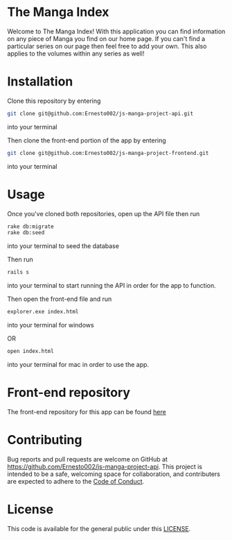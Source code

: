 # The Manga Index

Welcome to The Manga Index! With this application you can find information on any piece of Manga you find on our home page. If you can't find a particular series
on our page then feel free to add your own. This also applies to the volumes within any series as well!

# Installation

Clone this repository by entering
```bash
git clone git@github.com:Ernesto002/js-manga-project-api.git
```
into your terminal

Then clone the front-end portion of the app by entering
```bash
git clone git@github.com:Ernesto002/js-manga-project-frontend.git
```
into your terminal

# Usage

Once you've cloned both repositories, open up the API file then run
```bash
rake db:migrate
rake db:seed
```
into your terminal to seed the database

Then run 
```bash
rails s
```
into your terminal to start running the API in order for the app to function.

Then open the front-end file and run
```bash
explorer.exe index.html
```
into your terminal for windows

OR

```bash
open index.html
```
into your terminal for mac in order to use the app.

# Front-end repository

The front-end repository for this app can be found [here](https://github.com/Ernesto002/js-manga-project-frontend)

# Contributing

Bug reports and pull requests are welcome on GitHub at https://github.com/Ernesto002/js-manga-project-api. This project is intended to be a safe, welcoming space for collaboration, and contributers are expected to adhere to the [Code of Conduct](https://github.com/Ernesto002/js-manga-project-api/blob/master/CODE_OF_CONDUCT.md).

# License

This code is available for the general public under this [LICENSE](https://github.com/Ernesto002/js-manga-project-api/blob/master/LICENSE).
